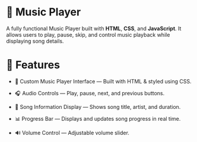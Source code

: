 # 🎵 Music Player

A fully functional Music Player built with **HTML**, **CSS**, and **JavaScript**.
It allows users to play, pause, skip, and control music playback while displaying song details.



# 🚀 Features

- 🎨 Custom Music Player Interface — Built with HTML & styled using CSS.

- 🎧 Audio Controls — Play, pause, next, and previous buttons.

- 📝 Song Information Display — Shows song title, artist, and duration.

- 📊 Progress Bar — Displays and updates song progress in real time.

- 🔊 Volume Control — Adjustable volume slider.
